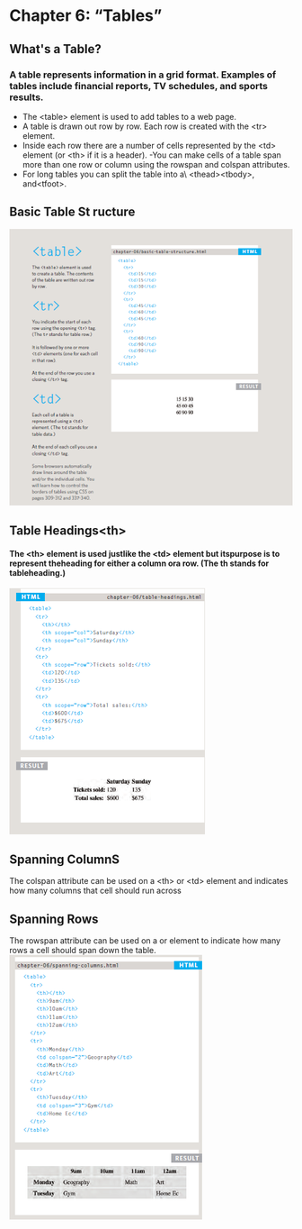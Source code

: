 # Chapter 6: “Tables” 
## What's a Table?
### A table represents information in a grid format. Examples of tables include financial reports, TV schedules, and sports results.
- The \<table> element is used to add tables to a web
page.
- A table is drawn out row by row. Each row is created
with the \<tr> element.
- Inside each row there are a number of cells
represented by the \<td> element (or \<th> if it is a
header).
-You can make cells of a table span more than one row
or column using the rowspan and colspan attributes.
- For long tables you can split the table into a\ \<thead>\<tbody>, and\<tfoot>.

## Basic Table St ructure
![](../img/201/table1.png)



## Table Headings\<th>
#### The \<th> element is used justlike the \<td> element but itspurpose is to represent theheading for either a column ora row. (The th stands for tableheading.)
![](../img/201/table2.png)
## Spanning ColumnS
The colspan attribute can be
used on a \<th> or \<td> element
and indicates how many columns
that cell should run across

## Spanning Rows
The rowspan attribute can be
used on a <th> or <td> element
to indicate how many rows a cell
should span down the table.
![](../img/201/table3.png)


